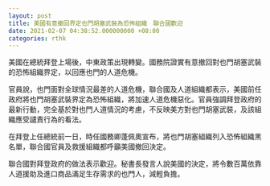```yaml
---
layout: post
title: 美國有意撤回界定也門胡塞武裝為恐怖組織　聯合國歡迎
date: 2021-02-07 04:38:52.000000000 +08:00
categories: rthk
---
```


美國在總統拜登上場後，中東政策出現轉變。國務院證實有意撤回對也門胡塞武裝的恐怖組織界定，以回應也門的人道危機。

官員說，也門面對全球情況最差的人道危機，聯合國及人道組織都表示，美國前任政府將也門胡塞武裝界定為恐怖組織，將加速人道危機惡化。官員強調拜登政府的最新行動，完全基於對也門人道情況的考慮，不反映美方對也門胡塞武裝，及該組織應受譴責行為的看法。

在拜登上任總統前一日，時任國務卿蓬佩奧宣布，將也門胡塞組織列入恐怖組織黑名單，聯合國官員及救援組織都呼籲美國撤回決定。

聯合國對拜登政府的做法表示歡迎。秘書長發言人說美國的決定，將令數百萬依靠人道援助及進口商品滿足生存需求的也門人，減輕負擔。
